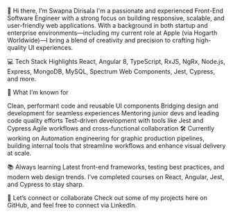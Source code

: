 👋 Hi there, I’m Swapna Dirisala
I'm a passionate and experienced Front-End Software Engineer with a strong focus on building responsive, scalable, and user-friendly web applications. With a background in both startup and enterprise environments—including my current role at Apple (via Hogarth Worldwide)—I bring a blend of creativity and precision to crafting high-quality UI experiences.

💻 Tech Stack Highlights
React, Angular 8, TypeScript, RxJS, NgRx, Node.js, Express, MongoDB, MySQL, Spectrum Web Components, Jest, Cypress, and more.

🎯 What I’m known for

Clean, performant code and reusable UI components
Bridging design and development for seamless experiences
Mentoring junior devs and leading code quality efforts
Test-driven development with tools like Jest and Cypress
Agile workflows and cross-functional collaboration
🛠️ Currently working on
Automation engineering for graphic production pipelines, building internal tools that streamline workflows and enhance visual delivery at scale.

📚 Always learning
Latest front-end frameworks, testing best practices, and modern web design trends. I’ve completed courses on React, Angular, Jest, and Cypress to stay sharp.

🚀 Let’s connect or collaborate
Check out some of my projects here on GitHub, and feel free to connect via LinkedIn.

